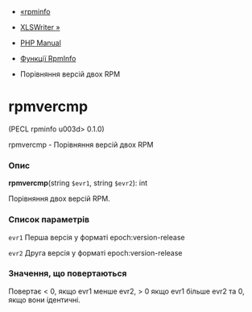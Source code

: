 - [«rpminfo](function.rpminfo.md)
- [XLSWriter »](book.xlswriter.md)

- [PHP Manual](index.md)
- [Функції RpmInfo](ref.rpminfo.md)
- Порівняння версій двох RPM

# rpmvercmp

(PECL rpminfo u003d> 0.1.0)

rpmvercmp - Порівняння версій двох RPM

### Опис

**rpmvercmp**(string `$evr1`, string `$evr2`): int

Порівняння двох версій RPM.

### Список параметрів

`evr1`
Перша версія у форматі epoch:version-release

`evr2`
Друга версія у форматі epoch:version-release

### Значення, що повертаються

Повертає \< 0, якщо evr1 менше evr2, \> 0 якщо evr1 більше evr2 та 0,
якщо вони ідентичні.
